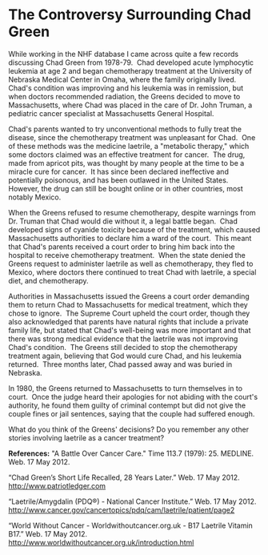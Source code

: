 # The Controversy Surrounding Chad Green

While working in the NHF database I came across quite a few records discussing
Chad Green from 1978-79.  Chad developed acute lymphocytic leukemia at age 2
and began chemotherapy treatment at the University of Nebraska Medical Center
in Omaha, where the family originally lived.  Chad's condition was improving
and his leukemia was in remission, but when doctors recommended radiation, the
Greens decided to move to Massachusetts, where Chad was placed in the care of
Dr. John Truman, a pediatric cancer specialist at Massachusetts General
Hospital.

Chad's parents wanted to try unconventional methods to fully treat the
disease, since the chemotherapy treatment was unpleasant for Chad.  One of
these methods was the medicine laetrile, a "metabolic therapy," which some
doctors claimed was an effective treatment for cancer.  The drug, made from
apricot pits, was thought by many people at the time to be a miracle cure for
cancer.  It has since been declared ineffective and potentially poisonous, and
has been outlawed in the United States.  However, the drug can still be bought
online or in other countries, most notably
Mexico.

When the Greens refused to resume chemotherapy, despite warnings from Dr.
Truman that Chad would die without it, a legal battle began.  Chad developed
signs of cyanide toxicity because of the treatment, which caused Massachusetts
authorities to declare him a ward of the court.  This meant that Chad's
parents received a court order to bring him back into the hospital to receive
chemotherapy treatment.  When the state denied the Greens request to
administer laetrile as well as chemotherapy, they fled to Mexico, where
doctors there continued to treat Chad with laetrile, a special diet, and
chemotherapy.

Authorities in Massachusetts issued the Greens a court order demanding them to
return Chad to Massachusetts for medical treatment, which they chose to
ignore.  The Supreme Court upheld the court order, though they also
acknowledged that parents have natural rights that include a private family
life, but stated that Chad's well-being was more important and that there was
strong medical evidence that the laetrile was not improving Chad's condition. 
The Greens still decided to stop the chemotherapy treatment again, believing
that God would cure Chad, and his leukemia returned.  Three months later, Chad
passed away and was buried in
Nebraska.

In 1980, the Greens returned to Massachusetts to turn themselves in to court. 
Once the judge heard their apologies for not abiding with the court's
authority, he found them guilty of criminal contempt but did not give the
couple fines or jail sentences, saying that the couple had suffered
enough.

What do you think of the Greens' decisions? Do you remember any other stories
involving laetrile as a cancer
treatment?

<strong>References:</strong>
"A Battle Over Cancer Care." Time 113.7 (1979): 25. MEDLINE. Web. 17 May
2012.

“Chad Green’s Short Life Recalled, 28 Years Later.” Web. 17 May 2012. <a
href="http://www.patriotledger.com">http://www.patriotledger.com</a>

“Laetrile/Amygdalin (PDQ®) - National Cancer Institute.” Web. 17 May 2012. <a
href="http://www.cancer.gov/cancertopics/pdq/cam/laetrile/patient/page2">http://www.cancer.gov/cancertopics/pdq/cam/laetrile/patient/page2</a>

“World Without Cancer - Worldwithoutcancer.org.uk - B17 Laetrile Vitamin B17.”
Web. 17 May 2012. <a
href="http://www.worldwithoutcancer.org.uk/introduction.html">http://www.worldwithoutcancer.org.uk/introduction.html</a>